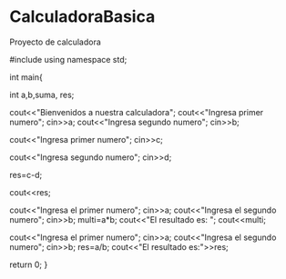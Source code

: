 # CalculadoraBasica
Proyecto de calculadora

#include<iostream>
using namespace std;

int main{

int a,b,suma, res;

cout<<"Bienvenidos a nuestra calculadora";
cout<<"Ingresa primer numero";
cin>>a;
cout<<"Ingresa segundo numero";
cin>>b;


cout<<"Ingresa primer numero";
cin>>c;

cout<<"Ingresa segundo numero";
cin>>d;

res=c-d;

cout<<res;


cout<<"Ingresa el primer numero";
cin>>a;
cout<<"Ingresa el segundo numero";
cin>>b;
multi=a*b;
cout<<"El resultado es: ";
cout<<multi;

cout<<"Ingresa el primer numero";
cin>>a;
cout<<"Ingresa el segundo numero";
cin>>b;
res=a/b;
cout<<"El resultado es:">>res;

return 0;
}
